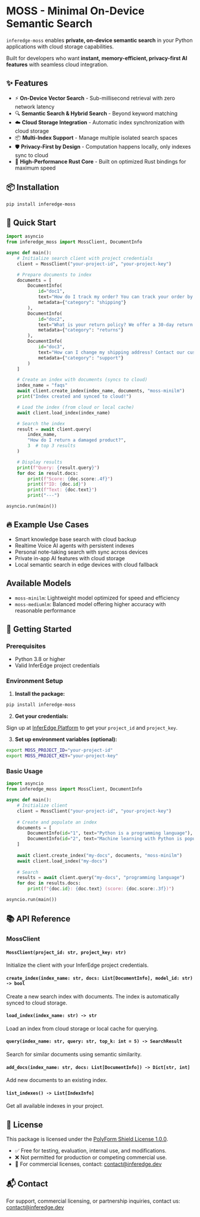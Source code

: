 # MOSS - Minimal On-Device Semantic Search

`inferedge-moss` enables **private, on-device semantic search** in your Python applications with cloud storage capabilities.

Built for developers who want **instant, memory-efficient, privacy-first AI features** with seamless cloud integration.

## ✨ Features

- ⚡ **On-Device Vector Search** - Sub-millisecond retrieval with zero network latency
- 🔍 **Semantic Search & Hybrid Search** - Beyond keyword matching
- ☁️ **Cloud Storage Integration** - Automatic index synchronization with cloud storage
- 📦 **Multi-Index Support** - Manage multiple isolated search spaces
- 🛡️ **Privacy-First by Design** - Computation happens locally, only indexes sync to cloud
- 🚀 **High-Performance Rust Core** - Built on optimized Rust bindings for maximum speed

## 📦 Installation

```bash
pip install inferedge-moss
```

## 🚀 Quick Start

```python
import asyncio
from inferedge_moss import MossClient, DocumentInfo

async def main():
    # Initialize search client with project credentials
    client = MossClient("your-project-id", "your-project-key")

    # Prepare documents to index
    documents = [
        DocumentInfo(
            id="doc1",
            text="How do I track my order? You can track your order by logging into your account.",
            metadata={"category": "shipping"}
        ),
        DocumentInfo(
            id="doc2", 
            text="What is your return policy? We offer a 30-day return policy for most items.",
            metadata={"category": "returns"}
        ),
        DocumentInfo(
            id="doc3",
            text="How can I change my shipping address? Contact our customer service team.",
            metadata={"category": "support"}
        )
    ]

    # Create an index with documents (syncs to cloud)
    index_name = "faqs"
    await client.create_index(index_name, documents, "moss-minilm")
    print("Index created and synced to cloud!")

    # Load the index (from cloud or local cache)
    await client.load_index(index_name)

    # Search the index
    result = await client.query(
        index_name,
        "How do I return a damaged product?",
        3  # top 3 results
    )

    # Display results
    print(f"Query: {result.query}")
    for doc in result.docs:
        print(f"Score: {doc.score:.4f}")
        print(f"ID: {doc.id}")
        print(f"Text: {doc.text}")
        print("---")

asyncio.run(main())
```

## 🔥 Example Use Cases

- Smart knowledge base search with cloud backup
- Realtime Voice AI agents with persistent indexes
- Personal note-taking search with sync across devices
- Private in-app AI features with cloud storage
- Local semantic search in edge devices with cloud fallback

## Available Models

- `moss-minilm`: Lightweight model optimized for speed and efficiency
- `moss-mediumlm`: Balanced model offering higher accuracy with reasonable performance

## 🔧 Getting Started

### Prerequisites

- Python 3.8 or higher
- Valid InferEdge project credentials

### Environment Setup

1. **Install the package:**

```bash
pip install inferedge-moss
```

2. **Get your credentials:**

Sign up at [InferEdge Platform](https://platform.inferedge.dev) to get your `project_id` and `project_key`.

3. **Set up environment variables (optional):**

```bash
export MOSS_PROJECT_ID="your-project-id"
export MOSS_PROJECT_KEY="your-project-key"
```

### Basic Usage

```python
import asyncio
from inferedge_moss import MossClient, DocumentInfo

async def main():
    # Initialize client
    client = MossClient("your-project-id", "your-project-key")
    
    # Create and populate an index
    documents = [
        DocumentInfo(id="1", text="Python is a programming language"),
        DocumentInfo(id="2", text="Machine learning with Python is popular"),
    ]
    
    await client.create_index("my-docs", documents, "moss-minilm")
    await client.load_index("my-docs")
    
    # Search
    results = await client.query("my-docs", "programming language")
    for doc in results.docs:
        print(f"{doc.id}: {doc.text} (score: {doc.score:.3f})")

asyncio.run(main())
```

## 📚 API Reference

### MossClient

#### `MossClient(project_id: str, project_key: str)`

Initialize the client with your InferEdge project credentials.

#### `create_index(index_name: str, docs: List[DocumentInfo], model_id: str) -> bool`

Create a new search index with documents. The index is automatically synced to cloud storage.

#### `load_index(index_name: str) -> str`

Load an index from cloud storage or local cache for querying.

#### `query(index_name: str, query: str, top_k: int = 5) -> SearchResult`

Search for similar documents using semantic similarity.

#### `add_docs(index_name: str, docs: List[DocumentInfo]) -> Dict[str, int]`

Add new documents to an existing index.

#### `list_indexes() -> List[IndexInfo]`

Get all available indexes in your project.

## 📄 License

This package is licensed under the [PolyForm Shield License 1.0.0](./LICENSE).

- ✅ Free for testing, evaluation, internal use, and modifications.
- ❌ Not permitted for production or competing commercial use.
- 📩 For commercial licenses, contact: <contact@inferedge.dev>

## 📬 Contact

For support, commercial licensing, or partnership inquiries, contact us: [contact@inferedge.dev](mailto:contact@inferedge.dev)
